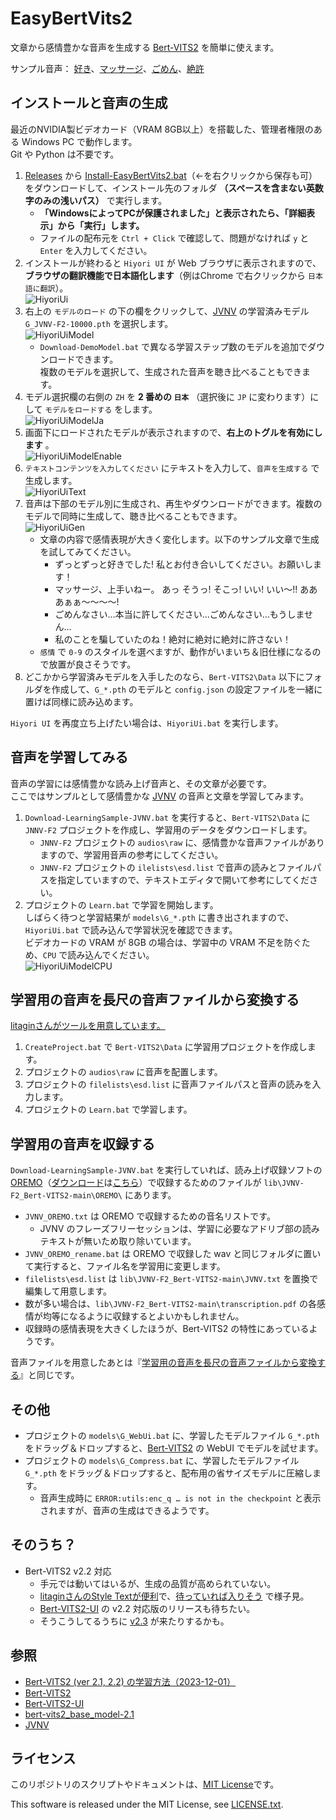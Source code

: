 ﻿# EasyBertVits2

文章から感情豊かな音声を生成する [Bert-VITS2](https://github.com/fishaudio/Bert-VITS2) を簡単に使えます。

サンプル音声： [好き](./doc/sample/v21-suki.wav)、[マッサージ](./doc/sample/v21-massa.wav)、[ごめん](./doc/sample/v21-gomen.wav)、[絶許](./doc/sample/v21-zetuyuru.wav)

## インストールと音声の生成

最近のNVIDIA製ビデオカード（VRAM 8GB以上）を搭載した、管理者権限のある Windows PC で動作します。<br>Git や Python は不要です。

1. [Releases](https://github.com/Zuntan03/EasyBertVits2/releases) から [Install-EasyBertVits2.bat](https://github.com/Zuntan03/EasyBertVits2/raw/v2.1/src/Install-EasyBertVits2.bat)（←を右クリックから保存も可） をダウンロードして、インストール先のフォルダ **（スペースを含まない英数字のみの浅いパス）** で実行します。
	- **「WindowsによってPCが保護されました」と表示されたら、「詳細表示」から「実行」します。**
	- ファイルの配布元を `Ctrl + Click` で確認して、問題がなければ `y` と `Enter` を入力してください。
2. インストールが終わると `Hiyori UI` が Web ブラウザに表示されますので、**ブラウザの翻訳機能で日本語化します**（例はChrome で右クリックから `日本語に翻訳`）。<br>![HiyoriUi](./doc/img/HiyoriUi.png)
3. 右上の `モデルのロード` の下の欄をクリックして、[JVNV](https://sites.google.com/site/shinnosuketakamichi/research-topics/jvnv_corpus) の学習済みモデル `G_JVNV-F2-10000.pth` を選択します。<br>![HiyoriUiModel](./doc/img/HiyoriUiModel.png)
	- `Download-DemoModel.bat` で異なる学習ステップ数のモデルを追加でダウンロードできます。<br>複数のモデルを選択して、生成された音声を聴き比べることもできます。
4. モデル選択欄の右側の `ZH` を **2 番めの `日本`** （選択後に `JP` に変わります）にして `モデルをロードする` をします。<br>![HiyoriUiModelJa](./doc/img/HiyoriUiModelJa.png)
5. 画面下にロードされたモデルが表示されますので、**右上のトグルを有効にします** 。<br>![HiyoriUiModelEnable](./doc/img/HiyoriUiModelEnable.png)
6. `テキストコンテンツを入力してください` にテキストを入力して、`音声を生成する` で生成します。<br>![HiyoriUiText](./doc/img/HiyoriUiText.png)
7. 音声は下部のモデル別に生成され、再生やダウンロードができます。複数のモデルで同時に生成して、聴き比べることもできます。<br>![HiyoriUiGen](./doc/img/HiyoriUiGen.png)
	- 文章の内容で感情表現が大きく変化します。以下のサンプル文章で生成を試してみてください。
		- ずっとずっと好きでした! 私とお付き合いしてください。お願いします！
		- マッサージ、上手いねー。 あっ そうっ!  そこっ!  いい! いい～!!  あああぁぁ～～～～! 
		- ごめんなさい…本当に許してください…ごめんなさい…もうしません…
		- 私のことを騙していたのね！絶対に絶対に絶対に許さない！
	- `感情` で `0-9` のスタイルを選べますが、動作がいまいち＆旧仕様になるので放置が良さそうです。
8. どこかから学習済みモデルを入手したのなら、`Bert-VITS2\Data` 以下にフォルダを作成して、`G_*.pth` のモデルと `config.json` の設定ファイルを一緒に置けば同様に読み込めます。

`Hiyori UI` を再度立ち上げたい場合は、`HiyoriUi.bat` を実行します。

## 音声を学習してみる

音声の学習には感情豊かな読み上げ音声と、その文章が必要です。<br>ここではサンプルとして感情豊かな [JVNV](https://sites.google.com/site/shinnosuketakamichi/research-topics/jvnv_corpus) の音声と文章を学習してみます。

1. `Download-LearningSample-JVNV.bat` を実行すると、`Bert-VITS2\Data` に `JNNV-F2` プロジェクトを作成し、学習用のデータをダウンロードします。
	- `JNNV-F2` プロジェクトの `audios\raw` に、感情豊かな音声ファイルがありますので、学習用音声の参考にしてください。
	- `JNNV-F2` プロジェクトの `ilelists\esd.list` で音声の読みとファイルパスを指定していますので、テキストエディタで開いて参考にしてください。
2. プロジェクトの `Learn.bat` で学習を開始します。<br>しばらく待つと学習結果が `models\G_*.pth` に書き出されますので、`HiyoriUi.bat` で読み込んで学習状況を確認できます。<br>ビデオカードの VRAM が 8GB の場合は、学習中の VRAM 不足を防ぐため、`CPU` で読み込んでください。<br>![HiyoriUiModelCPU](./doc/img/HiyoriUiModelCPU.png)

## 学習用の音声を長尺の音声ファイルから変換する

[litaginさんがツールを用意しています。](https://github.com/litagin02/slice-and-transcribe)

1. `CreateProject.bat` で `Bert-VITS2\Data` に学習用プロジェクトを作成します。
2. プロジェクトの `audios\raw` に音声を配置します。
3. プロジェクトの `filelists\esd.list` に音声ファイルパスと音声の読みを入力します。
4. プロジェクトの `Learn.bat` で学習します。

## 学習用の音声を収録する

`Download-LearningSample-JVNV.bat` を実行していれば、読み上げ収録ソフトの[OREMO](http://nwp8861.web.fc2.com/soft/oremo/index.html)（[ダウンロード](https://twitter.com/nwp8861/status/1694845767738167719)は[こちら](https://onedrive.live.com/?id=4E56C6D911E0FAA3%21326&cid=4E56C6D911E0FAA3)）で収録するためのファイルが `lib\JVNV-F2_Bert-VITS2-main\OREMO\` にあります。

- `JVNV_OREMO.txt` は OREMO で収録するための音名リストです。
	- JVNV のフレーズフリーセッションは、学習に必要なアドリブ部の読みテキストが無いため取り除いています。
- `JVNV_OREMO_rename.bat` は OREMO で収録した wav と同じフォルダに置いて実行すると、ファイル名を学習用に変更します。
- `filelists\esd.list` は `lib\JVNV-F2_Bert-VITS2-main\JVNV.txt` を置換で編集して用意します。
- 数が多い場合は、`lib\JVNV-F2_Bert-VITS2-main\transcription.pdf` の各感情が均等になるように収録するとよいかもしれません。
- 収録時の感情表現を大きくしたほうが、Bert-VITS2 の特性にあっているようです。

音声ファイルを用意したあとは『[学習用の音声を長尺の音声ファイルから変換する](#学習用の音声を長尺の音声ファイルから変換する)』と同じです。

## その他

- プロジェクトの `models\G_WebUi.bat` に、学習したモデルファイル `G_*.pth` をドラッグ＆ドロップすると、[Bert-VITS2](https://github.com/fishaudio/Bert-VITS2) の WebUI でモデルを試せます。
- プロジェクトの `models\G_Compress.bat` に、学習したモデルファイル `G_*.pth` をドラッグ＆ドロップすると、配布用の省サイズモデルに圧縮します。
	- 音声生成時に `ERROR:utils:enc_q … is not in the checkpoint` と表示されますが、音声の生成はできるようです。

## そのうち？

- Bert-VITS2 v2.2 対応
	- 手元では動いてはいるが、生成の品質が高められていない。
	- [litaginさんのStyle Textが便利](https://github.com/litagin02/Bert-VITS2-litagin)で、[待っていれば入りそう](https://github.com/fishaudio/Bert-VITS2/pull/240) で様子見。
	- [Bert-VITS2-UI](https://github.com/jiangyuxiaoxiao/Bert-VITS2-UI) の v2.2 対応版のリリースも待ちたい。
	- そうこうしてるうちに [v2.3](https://github.com/fishaudio/Bert-VITS2/tree/dev-2.3) が来たりするかも。

## 参照

- [Bert-VITS2 (ver 2.1, 2.2) の学習方法（2023-12-01）](https://zenn.dev/litagin/articles/b1ddc1da5ea2b3)
- [Bert-VITS2](https://github.com/fishaudio/Bert-VITS2)
- [Bert-VITS2-UI](https://github.com/jiangyuxiaoxiao/Bert-VITS2-UI)
- [bert-vits2_base_model-2.1](https://huggingface.co/Garydesu/bert-vits2_base_model-2.1)
- [JVNV](https://sites.google.com/site/shinnosuketakamichi/research-topics/jvnv_corpus)

## ライセンス

このリポジトリのスクリプトやドキュメントは、[MIT License](./LICENSE.txt)です。

This software is released under the MIT License, see [LICENSE.txt](./LICENSE.txt).
